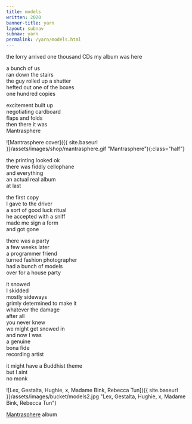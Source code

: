 ```yaml
---
title: models
written: 2020
banner-title: yarn
layout: subnav
subnav: yarn
permalink: /yarn/models.html
---
```


<div class="poem">
the lorry arrived  
one thousand CDs  
my album  
was here  


a bunch of us  
ran down the stairs  
the guy rolled up a shutter  
hefted out one of the boxes  
one hundred copies  


excitement built up  
negotiating cardboard  
flaps and folds  
then there it was  
Mantrasphere  


![Mantrasphere cover]({{ site.baseurl }}/assets/images/shop/mantrasphere.gif "Mantrasphere"){:class="half"}


the printing looked ok  
there was fiddly cellophane  
and everything  
an actual real album  
at last  


the first copy  
I gave to the driver  
a sort of good luck ritual  
he accepted with a sniff  
made me sign a form  
and got gone  


there was a party  
a few weeks later  
a programmer friend  
turned fashion photographer  
had a bunch of models  
over for a house party  


it snowed  
I skidded  
mostly sideways  
grimly determined to make it  
whatever the damage  
after all  
you never knew  
we might get snowed in  
and now I was  
a genuine  
bona fide  
recording artist


it might have a Buddhist theme  
but I aint  
no monk
</div>

![Lex, Gestalta, Hughie, x, Madame Bink, Rebecca Tun]({{ site.baseurl }}/assets/images/bucket/models2.jpg "Lex, Gestalta, Hughie, x, Madame Bink, Rebecca Tun")


[Mantrasphere](https://mantrasphere.co.uk) album  
